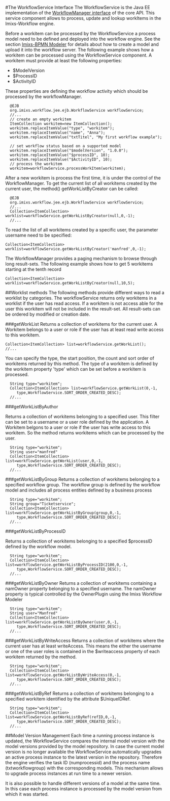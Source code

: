 #The WorkflowService Interface
The WorkflowService is the Java EE implementation of the [WorkflowManager interface](../core/workflowmanager.html) of the core API. This service component allows to process, update and lookup workItems in the Imixs-Workflow engine. 

Before a workitem can be processed by the WorkflowService a process model need to be defined and deployed into the workflow engine. See the section [Imixs-BPMN Modeler](../modelling/index.html) for details about  how to create a model and upload it into the workflow server. The following example shows how a workitem can be processed using the WorkflowService component. A workitem must provide at least the following properties:

   * $ModelVersion
   * $ProcessID 
   * $ActivityID 
   
These properties are defining the workflow activity which should be processed by the workflowManager.

	  @EJB
	  org.imixs.workflow.jee.ejb.WorkflowService workflowService;
	  //...
	  // create an empty workitem
	  ItemCollection workitem=new ItemCollection();
	  workitem.replaceItemValue("type", "workitem");
	  workitem.replaceItemValue("name", "Anna");
	  workitem.replaceItemValue("txtTitel", "My first workflow example");
			
	  // set workflow status based on a supported model
	  workitem.replaceItemValue("$modelVersion", "1.0.0");
	  workitem.replaceItemValue("$processID", 10);
	  workitem.replaceItemValue("$ActivityID", 10);
	  // process the workitem
	  workitem=workflowService.processWorkItem(workitem);

After a new workitem is process the first time, it is under the control of the WorkflowManager. To get the current list of all workitems created by the current user, the  method() getWorkListByCreator can be called: 
  
	  @EJB
	  org.imixs.workflow.jee.ejb.WorkflowService workflowService;
	  //...
	  Collection<ItemCollection> worklist=workflowService.getWorkListByCreator(null,0,-1);
	  //...

  
To read the list of all workitems created by a specific user, the parameter username need to be specified:
  
    Collection<ItemCollection> worklist=workflowService.getWorkListByCreator('manfred',0,-1);
  
The WorkflowManager provides a paging mechanism to browse through long result-sets. The following example
shows how to get 5 workitems starting at the tenth record
  
    Collection<ItemCollection> worklist=workflowService.getWorkListByCreator(null,10,5);

##Worklist methods
The following methods provide different ways to read a worklist by categories. The workflowService returns only workitems in a worklist if the user has read access. If a workitem is not access able for the user this workitem will not be included in the result-set.  All result-sets can be ordered by modified or creation date. 

###getWorkList
Returns a collection of workitems for the current user. A Workitem belongs to a user or role if the  user has at least read write access to this workitem. 

    Collection<ItemCollection> list=workflowService.getWorkList();
    //...

You can specify the type, the start position, the count and sort order of workitems returned 
by this method. The type of a workitem is defined by the workitem property 'type' which can be set before a workitem is processed.

	  String type="workitem";
	  Collection<ItemCollection> list=workflowService.getWorkList(0,-1,
	     type,WorkflowService.SORT_ORDER_CREATED_DESC);
	  //...

###getWorkListByAuthor

Returns a collection of workitems belonging to a specified user. This filter can be set to 
 a username or a user role defined by the application. A Workitem belgons to a user or role if the  user has write access to this workitem. So the method returns workitems which can be 
 processed by the user.  

	  String type="workitem";
	  String user="manfred"
	  Collection<ItemCollection> list=workflowService.getWorkList(user,0,-1,
	     type,WorkflowService.SORT_ORDER_CREATED_DESC);
	  //...


###getWorkListByGroup
Returns a collection of workitems belonging to a specified workflow group.  The workflow group is defined by the workflow model and includes all process entities defined by 
 a business process 

	  String type="workitem";
	  String group="Ticketservice";
	  Collection<ItemCollection> list=workflowService.getWorkListByGroup(group,0,-1,
	     type,WorkflowService.SORT_ORDER_CREATED_DESC);
	  //...


###getWorkListByProcessID

Returns a collection of workitems belonging to a specified $processID defined by the workflow model.

	  String type="workitem";
	  Collection<ItemCollection> list=workflowService.getWorkListByProcessID(2100,0,-1,
	     type,WorkflowService.SORT_ORDER_CREATED_DESC);
	  //...


###getWorkListByOwner
Returns a collection of workitems containing a namOwner property belonging to a specified username.  The namOwner property is typical controlled by the OwnerPlugin using the Imixs Workflow Modeler

	  String type="workitem";
	  String user="Manfred"
	  Collection<ItemCollection> list=workflowService.getWorkListByOwner(user,0,-1,
	     type,WorkflowService.SORT_ORDER_CREATED_DESC);
	  //...
  
###getWorkListByWriteAccess
Returns a collection of workitems where the current user has at least writeAccess. This means the either the  username or one of the user roles is contained in the $writeaccess property of each workitem returned by the method.
 
	  String type="workitem";
	  Collection<ItemCollection> list=workflowService.getWorkListByWriteAccess(0,-1,
	     type,WorkflowService.SORT_ORDER_CREATED_DESC);
	  //...
  
###getWorkListByRef
 Returns a collection of workitems belonging to a specified workitem identified by the attribute $UniqueIDRef. 

	  String type="workitem";
	  Collection<ItemCollection> list=workflowService.getWorkListByRef(refID,0,-1,
	     type,WorkflowService.SORT_ORDER_CREATED_DESC);
	  //...
  
##Model Version Management 
Each time a running process instance is updated, the WorkflowService compares  the internal model version with the model versions provided by the model repository.  In case the current model version is no longer available the WorkflowService  automatically upgrades an active process instance to the latest version in the   repository. Therefore the engine verifies the task ID (numprocessid) and the process name   (txtworkflowgroup) with the corresponding models. This mechanism allows to upgrade  process instances at run time to a newer version. 
  
It is also possible to handle different versions of a model at the same time.   In this case each process instance is processed by the model version from which  it was started.
  
 